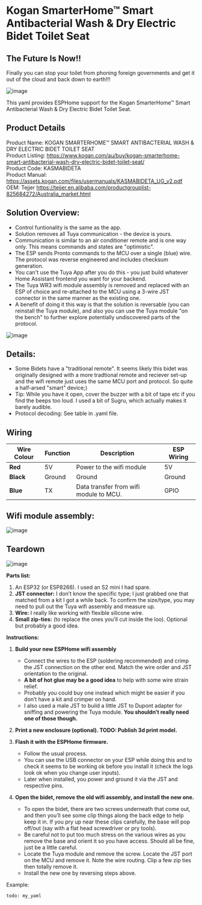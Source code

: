 # Kogan SmarterHome™ Smart Antibacterial Wash & Dry Electric Bidet Toilet Seat

## The Future Is Now!!
Finally you can stop your toilet from phoning foreign governments and get it out of the cloud and back down to earth!!!

![image](https://github.com/OkhammahkO/esphome_my_custom_components/assets/43776617/12326551-d852-4b70-8c4d-cae6e001090d)
 
This yaml provides ESPHome support for the Kogan SmarterHome™ Smart Antibacterial Wash & Dry Electric Bidet Toilet Seat.

## Product Details
Product Name:      KOGAN SMARTERHOME™ SMART ANTIBACTERIAL WASH & DRY ELECTRIC BIDET TOILET SEAT  
Product Listing:   https://www.kogan.com/au/buy/kogan-smarterhome-smart-antibacterial-wash-dry-electric-bidet-toilet-seat/  
Product Code:      KASMABIDETA  
Product Manual:    https://assets.kogan.com/files/usermanuals/KASMABIDETA_UG_v2.pdf  
OEM:               Tejjer https://tejjer.en.alibaba.com/productgrouplist-825684272/Australia_market.html  

## Solution Overview:
* Control funtionality is the same as the app.
* Solution removes all Tuya communication - the device is yours.
* Communication is similar to an air conditioner remote and is one way only. This means commands and states are "optimistic".
* The ESP sends Pronto commands to the MCU over a single (blue) wire. The protocol was reverse engineered and includes checksum generation. 
* You can't use the Tuya App after you do this - you just build whatever Home Assistant frontend you want for your backend.
* The Tuya WR3 wifi module assembly is removed and replaced with an ESP of choice and re-attached to the MCU using a 3-wire JST connector in the same manner as the existing one.
* A benefit of doing it this way is that the solution is reversable (you can reinstall the Tuya module), and also you can use the Tuya module "on the bench" to further explore potentially undiscovered parts of the protocol.   

![image](https://github.com/OkhammahkO/esphome_my_custom_components/assets/43776617/9b7b1ba4-1bef-4b2c-b360-266b64056bd5)


## Details:
* Some Bidets have a "traditional remote". It seems likely this bidet was originally designed with a more tradtional remote and reciever set-up and the wifi remote just uses the same MCU port and protocol. So quite a half-arsed "smart" device;)
* Tip: While you have it open, cover the buzzer with a bit of tape etc if you find the beeps too loud. I used a bit of Sugru, which actually makes it barely audible. 
* Protocol decoding: See table in .yaml file.

## Wiring
| **Wire Colour** | **Function** | **Description**                         |  **ESP Wiring**  |
|-----------------|--------------|-----------------------------------------|------------------|
| **Red**         | 5V           | Power to the wifi module                | 5V               |
| **Black**       | Ground       | Ground                                  | Ground           |
| **Blue**        | TX           | Data transfer from wifi module to MCU.  | GPIO             |

## Wifi module assembly:  
![image](https://github.com/OkhammahkO/esphome_my_custom_components/assets/43776617/ab443657-ad65-4f80-bbfc-16eceab5a957)

## Teardown
![image](https://github.com/OkhammahkO/esphome_my_custom_components/assets/43776617/f63378d9-b8c1-418d-99a5-042ef7a8c15d)

**Parts list:**
1. An ESP32 (or ESP8266). I used an S2 mini I had spare.
2. **JST connector:** I don’t know the specific type; I just grabbed one that matched from a kit I got a while back. To confirm the size/type, you may need to pull out the Tuya wifi assembly and measure up.
3. **Wire:** I really like working with flexible silicone wire.
4. **Small zip-ties:** (to replace the ones you’ll cut inside the loo). Optional but probably a good idea.

**Instructions:**
1. **Build your new ESPHome wifi assembly**
   - Connect the wires to the ESP (soldering recommended) and crimp the JST connection on the other end. Match the wire order and JST orientation to the original.
   - **A bit of hot glue may be a good idea** to help with some wire strain relief.
   - Probably you could buy one instead which might be easier if you don’t have a kit and crimper on hand.
   - I also used a male JST to build a little JST to Dupont adapter for sniffing and powering the Tuya module. **You shouldn’t really need one of those though.**

2. **Print a new enclosure (optional). TODO: Publish 3d print model.**

3. **Flash it with the ESPHome firmware.**
   - Follow the usual process.
   - You can use the USB connector on your ESP while doing this and to check it seems to be working ok before you install it (check the logs look ok when you change user inputs).
   - Later when installed, you power and ground it via the JST and respective pins.

4. **Open the bidet, remove the old wifi assembly, and install the new one.**
   - To open the bidet, there are two screws underneath that come out, and then you’ll see some clip things along the back edge to help keep it in. If you pry up near these clips carefully, the base will pop off/out (say with a flat head screwdriver or pry tools).
   - Be careful not to put too much stress on the various wires as you remove the base and orient it so you have access. Should all be fine, just be a little careful.
   - Locate the Tuya module and remove the screw. Locate the JST port on the MCU and remove it. Note the wire routing. Clip a few zip ties then totally remove it.
   - Install the new one by reversing steps above.







Example:

```
todo: my_yaml

```

